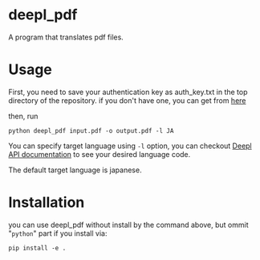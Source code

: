 # deepl_pdf
A program that translates pdf files.

# Usage
First, you need to save your authentication key as auth_key.txt in the top directory of the repository. if you don't have one, you can get from [here](https://www.deepl.com/ja/pro/change-plan?utm_source=github&utm_medium=github-python-readme#developer)

then, run
```
python deepl_pdf input.pdf -o output.pdf -l JA
```
You can specify target language using `-l` option, you can checkout [Deepl API documentation](https://www.deepl.com/docs-api/translating-text/?utm_source=github&utm_medium=github-python-readme) to see your desired language code.

The default target language is japanese.

# Installation
you can use deepl_pdf without install by the command above, but ommit "`python`" part if you install via:
```
pip install -e .
```